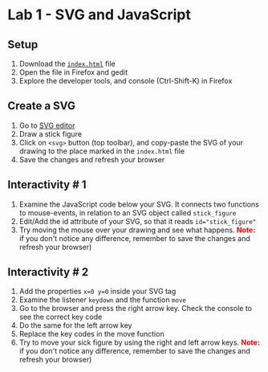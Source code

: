 # Lab 1 - SVG and JavaScript

## Setup

1. Download the [`index.html`](https://raw.githubusercontent.com/mariancross/ecs521u-labs/fc50b97cbf43e7a75029dd00531075d597e5d7bb/lab-1/index.html) file
2. Open the file in Firefox and gedit
3. Explore the developer tools, and console (Ctrl-Shift-K) in Firefox

## Create a SVG

1. Go to [SVG editor](https://svg-edit.github.io/svgedit/releases/svg-edit-2.8.1/svg-editor.html)
2. Draw a stick figure
3. Click on `<svg>` button (top toolbar), and copy-paste the SVG of your drawing to the place marked in the `index.html` file
4. Save the changes and refresh your browser

## Interactivity # 1

1. Examine the JavaScript code below your SVG. It connects two functions to mouse-events, in relation to an SVG object called `stick_figure`
2. Edit/Add the id attribute of your SVG, so that it reads `id="stick_figure"`
3. Try moving the mouse over your drawing and see what happens. <font color='red'>**Note:**</font> if you don't notice any difference, remember to save the changes and refresh your browser)

## Interactivity # 2

1. Add the properties `x=0 y=0` inside your SVG tag
2. Examine the listener `keydown` and the function `move`
3. Go to the browser and press the right arrow key. Check the console to see the correct key code
4. Do the same for the left arrow key
5. Replace the key codes in the move function
6. Try to move your sick figure by using the right and left arrow keys. <font color='red'>**Note:**</font> if you don't notice any difference, remember to save the changes and refresh your browser)
